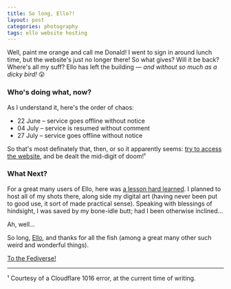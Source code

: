 ```yaml
---
title: So long, Ello?!
layout: post
categories: photography
tags: ello website hosting
---
```


Well, paint me orange and call me Donald! I went to sign in around lunch time, but the website's just no longer there! So what gives? Will it be back? Where's all my suff? Ello has left the building — _and without so much as a dicky bird!_ 😲 

<h3>Who's doing what, now?</h3>

As I understand it, here's the order of chaos:

- 22 June – service goes offline without notice
- 04 July – service is resumed without comment
- 27 July – service goes offline without notice

So that's most definately that, then, or so it apparently seems: [try to access the website](https://www.ello.co), and be dealt the mid-digit of doom!¹

<h3>What Next?</h3>

For a great many users of Ello, here was [a lesson hard learned](https://danthornton.net/2023/06/is-it-goodbye-to-ello-another-niche-network-gone/#comment-34580). I planned to host all of my shots there, along side my digital art (having never been put to good use, it sort of made practical sense). Speaking with blessings of hindsight, I was saved by my bone-idle butt; had I been otherwise inclined...

Ah, well... 

So long, [Ello](https://en.m.wikipedia.org/wiki/Ello_(social_network)), and thanks for all the fish (among a great many other such weird and wonderful things).

[To the Fediverse!](https://www.fediverse.to)

<hr>

¹ Courtesy of a Cloudflare 1016 error, at the current time of writing.

